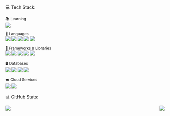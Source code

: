 <p style="font-size: 14px;">💻 Tech Stack:</p>

<p style="font-size: 12px;">📚 Learning<br>
<img src="https://img.shields.io/badge/-React%20Native-61DAFB?style=flat&logo=react&logoColor=black">
</p>
  
<p style="font-size: 12px;">📝 Languages<br>
<img src="https://img.shields.io/badge/-HTML5-E34F26?style=flat&logo=html5&logoColor=white">
<img src="https://img.shields.io/badge/-CSS3-1572B6?style=flat&logo=css3&logoColor=white">
<img src="https://img.shields.io/badge/-JavaScript-F7DF1E?style=flat&logo=javascript&logoColor=black">
<img src="https://img.shields.io/badge/-TypeScript-3178C6?style=flat&logo=typescript&logoColor=white">
<img src="https://img.shields.io/badge/-SQL-4479A1?style=flat&logo=postgresql&logoColor=white">
</p>

<p style="font-size: 12px;">🚀 Frameworks & Libraries<br>
<img src="https://img.shields.io/badge/-Next.js-000000?style=flat&logo=next.js&logoColor=white">
<img src="https://img.shields.io/badge/-React-61DAFB?style=flat&logo=react&logoColor=black">
<img src="https://img.shields.io/badge/-Node.js-339933?style=flat&logo=node.js&logoColor=white">
<img src="https://img.shields.io/badge/-Express-000000?style=flat&logo=express&logoColor=white">
<img src="https://img.shields.io/badge/-Tailwind%20CSS-38B2AC?style=flat&logo=tailwind-css&logoColor=white">
</p>

<p style="font-size: 12px;">🛢️ Databases<br>
<img src="https://img.shields.io/badge/-SQL%20Server-CC2927?style=flat&logo=microsoft-sql-server&logoColor=white">
<img src="https://img.shields.io/badge/-MySQL-4479A1?style=flat&logo=mysql&logoColor=white">
<img src="https://img.shields.io/badge/-PostgreSQL-4169E1?style=flat&logo=postgresql&logoColor=white">
<img src="https://img.shields.io/badge/-MongoDB-47A248?style=flat&logo=mongodb&logoColor=white">
</p>

<p style="font-size: 12px;">☁️ Cloud Services<br>
<img src="https://img.shields.io/badge/-AWS%20S3-569A31?style=flat&logo=amazon-s3&logoColor=white">
<img src="https://img.shields.io/badge/-Cloudflare%20R2-F38020?style=flat&logo=cloudflare&logoColor=white">
</p>

<p style="font-size: 14px;">📊 GitHub Stats:</p>
<div style="display: flex; justify-content: space-between;">
  <img src="https://github-readme-stats.vercel.app/api?username=vitorpereira2607&show_icons=true&theme=dark&border_color=FFA500&icon_color=FFA500&title_color=FFA500">
  <img src="https://github-readme-stats.vercel.app/api/top-langs/?username=vitorpereira2607&theme=dark&hide_border=false&include_all_commits=true&count_private=false&layout=compact&border_color=FFA500&title_color=FFA500" >
</div>
